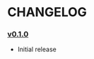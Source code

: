 # CHANGELOG

### [v0.1.0](https://github.com/speelbarrow/enum-from-functions.rs/tree/v0.1.0)
- Initial release
